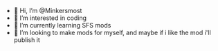 - 👋 Hi, I’m @Minkersmost
- 👀 I’m interested in coding
- 🌱 I’m currently learning SFS mods
- 💞️ I’m looking to make mods for myself, and maybe if i like the mod i'll publish it
